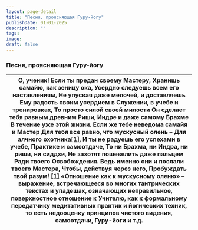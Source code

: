 ```yaml
---
layout: page-detail
title: "Песня, проясняющая Гуру-йогу"
publishDate: 01-01-2025
description: ""
tags:
image:
draft: false
---
```


### Песня, проясняющая Гуру-йогу

| О, ученик!  Если ты предан своему Мастеру,  Хранишь самайю, как зеницу ока,  Усердно следуешь всем его наставлениям,  Не упуская даже мелочей, и доставляешь  Ему радость своим усердием в  Служении, в учебе и тренировках,  То просто силой своей милости  Он сделает тебя равным древним  Риши, Индре и даже самому Брахме  В течение уже этой жизни.  Если же тебе неведома самайя и Мастер  Для тебя все равно, что мускусный олень –  Для алчного охотника[\[1\]](#%5Fftn1),  И ты не радуешь его успехами в учебе,  Практике и самоотдаче,  То ни Брахма, ни Индра, ни риши, ни сиддхи,  Не захотят пошевелить даже пальцем  Ради твоего Освобождения.  Ведь именно они и послали твоего Мастера,  Чтобы, действуя через него,  Пробуждать твой разум! [\[1\]](#%5Fftnref1) «Отношение как к мускусному оленю» – выражение, встречающееся во многих тантрических текстах и упадешах, означающих неправильное, поверхностное отношение к Учителю, как к формальному передатчику медитативных практик и йогических техник, то есть недооценку принципов чистого видения, самоотдачи, Гуру-йоги и т.д. |
| ---------------------------------------------------------------------------------------------------------------------------------------------------------------------------------------------------------------------------------------------------------------------------------------------------------------------------------------------------------------------------------------------------------------------------------------------------------------------------------------------------------------------------------------------------------------------------------------------------------------------------------------------------------------------------------------------------------------------------------------------------------------------------------------------------------------------------------------------------------------------------------------------------------------------------------------------------------------------------------------------------------------------------------------------------------------------------------------------------------- |
  
  
